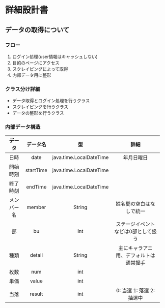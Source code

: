 <!-- coding: utf-8 -->
<!-- vi: set expandtab sw=2 ts=2 -->
# 詳細設計書

## データの取得について
### フロー
1. ログイン処理(user情報はキャッシュしない)
1. 目的のページにアクセス
1. スクレイピングによって取得
1. 内部データ用に整形

### クラス分け詳細
* データ取得とログイン処理を行うクラス
* スクレイピングを行うクラス
* データの整形を行うクラス

### 内部データ構造

|データ|データ名|型|詳細|
|:-:|:-:|:-:|:-:|
|日時|date|java.time.LocalDateTime|年月日曜日|
|開始時刻|startTime|java.time.LocalDateTime||
|終了時刻|endTime|java.time.LocalDateTime||
|メンバー名|member|String|姓名間の空白はなしで統一|
|部|bu|int|ステージイベントなどは0部として扱う|
|種類|detail|String|主にキャラアニ用、デフォルトは通常握手|
|枚数|num|int||
|単価|value|int||
|当落|result|int|0: 当選 1: 落選 2: 抽選中|

